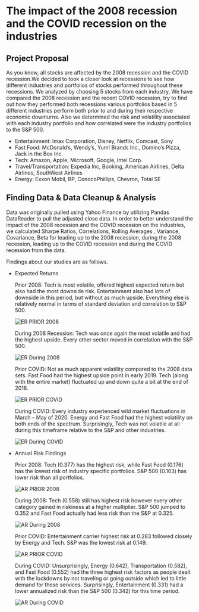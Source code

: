 # The impact of the 2008 recession and the COVID recession on the industries

## Project Proposal
As you know, all stocks are affected by the 2008 recession and the COVID recession.We decided to took a closer look at recessions to see how different industries and portfolios of stocks performed throughout these recessions. We analyzed by choosing 5 stocks from each industry. 
We have compared the 2008 recession and the recent COVID recession, try to find out how they performed both recessions various portfolios based in 5 different industries perform both prior to and during their respective economic downturns.
Also we determined the risk and volatility associated with each industry portfolio and how correlated were the industry portfolios to the S&P 500.

- Entertainment: Imax Corporation, Disney, Netflix, Comcast, Sony
- Fast Food: McDonald’s, Wendy’s, Yum! Brands Inc., Domino’s Pizza, Jack in the Box Inc.
- Tech: Amazon, Apple, Microsoft, Google, Intel Corp.
- Travel/Transportation: Expedia Inc, Booking, American Airlines, Delta Airlines, SouthWest Airlines
- Energy: Exxon Mobil, BP, ConocoPhillips, Chevron, Total SE


## Finding Data & Data Cleanup & Analysis
Data was originally pulled using  Yahoo Finance by utilizing Pandas DataReader to pull the adjusted close data.
In order to better understand the impact of the 2008 recession and the COVID recession on the industries, we calculated Sharpe Ratios, Correlations, Rolling Averages , Variance, Covariance, Beta for leading up to the 2008 recession, during the 2008 recession, leading up to the COVID recession and during the COVID recession from the data.

Findings about our studies are as follows.

 - Expected Returns

    Prior 2008: Tech is most volatile, offered highest expected return but also had the most downside risk. Entertainment also had lots of downside in this period, but without as much upside. Everything else is relatively normal in terms of standard deviation and correlation to S&P 500. 

    ![ER PRIOR 2008](https://github.com/crcrawfo1/Project1/blob/main/Photos/returns/returns_before_2008.PNG)

    During 2008 Recession: Tech was once again the most volatile and had the highest upside. Every other sector moved in correlation with the S&P 500.

    ![ER During 2008](https://github.com/crcrawfo1/Project1/blob/main/Photos/returns/returns_during_covid.PNG)
   
    Prior COVID: Not as much apparent volatility compared to the 2008 data sets. Fast Food had the highest upside point in early 2019. Tech (along with the entire market) fluctuated up and down quite a bit at the end of 2018. 

    ![ER PRIOR COVID](https://github.com/crcrawfo1/Project1/blob/main/Photos/returns/returns_before_covid.PNG)

    During COVID: Every industry experienced wild market fluctuations in March – May of 2020. Energy and Fast Food had the highest volatility on both ends of the spectrum. Surprisingly, Tech was not volatile at all during this timeframe relative to the S&P and other industries.

    ![ER During COVID](https://github.com/crcrawfo1/Project1/blob/main/Photos/returns/returns_during_2008.PNG)
    


 - Annual Risk Findings
 
    Prior 2008: Tech (0.377) has the highest risk, while Fast Food (0.176) has the lowest risk of industry specific portfolios. S&P 500 (0.103) has lower risk than all portfolios.

    ![AR PRIOR 2008](https://github.com/crcrawfo1/Project1/blob/main/Photos/annual_risk/annual_risk_before_2008.PNG)

    During 2008: Tech (0.558) still has highest risk however every other category gained in riskiness at a higher multiplier. S&P 500 jumped to 0.352 and Fast Food actually had less risk than the S&P at 0.325. 
    
    ![AR During 2008](https://github.com/crcrawfo1/Project1/blob/main/Photos/annual_risk/annual_risk_during_2008.PNG)
    
    Prior COVID: Entertainment carrier highest risk at 0.283 followed closely by Energy and Tech. S&P was the lowest risk at 0.149. 

    ![AR PRIOR COVID](https://github.com/crcrawfo1/Project1/blob/main/Photos/annual_risk/annual_risk_before_covid.PNG)
    
    During COVID: Unsurprisingly, Energy (0.642), Transportation (0.582), and Fast Food (0.552) had the three highest risk factors as people dealt with the lockdowns by not traveling or going outside which led to little demand for these services. Surprisingly, Entertainment (0.331) had a lower annualized risk than the S&P 500 (0.342) for this time period. 

    ![AR During COVID](https://github.com/crcrawfo1/Project1/blob/main/Photos/annual_risk/annual_risk_during_covid.PNG)


